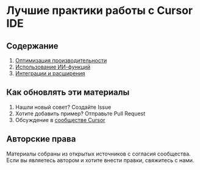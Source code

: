 # Лучшие практики работы с Cursor IDE

## Содержание
1. [Оптимизация производительности](./performance-optimization.md)
2. [Использование ИИ-функций](./ai-features.md) 
3. [Интеграции и расширения](./integrations.md)

## Как обновлять эти материалы
1. Нашли новый совет? Создайте Issue
2. Хотите добавить пример? Отправьте Pull Request
3. Обсуждение в [сообществе Cursor](https://github.com/orgs/AI-IDE/discussions)

## Авторские права
Материалы собраны из открытых источников с согласия сообщества. Если вы являетесь автором и хотите внести правки, свяжитесь с нами.